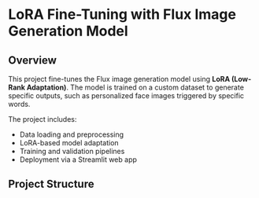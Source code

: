 # LoRA Fine-Tuning with Flux Image Generation Model

## Overview
This project fine-tunes the Flux image generation model using **LoRA (Low-Rank Adaptation)**. The model is trained on a custom dataset to generate specific outputs, such as personalized face images triggered by specific words.

The project includes:
- Data loading and preprocessing
- LoRA-based model adaptation
- Training and validation pipelines
- Deployment via a Streamlit web app

## Project Structure
